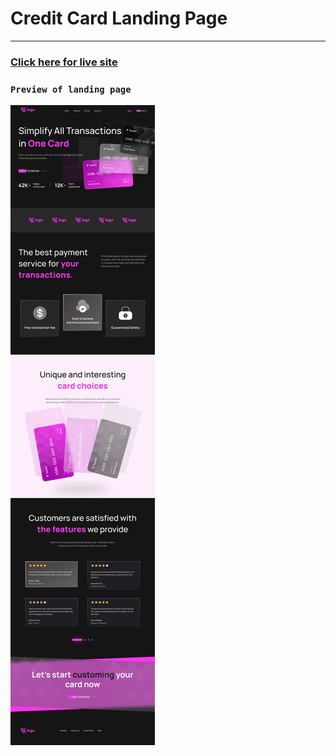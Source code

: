 # Credit Card Landing Page

---

### [Click here for live site ](https://mcredit-card.netlify.app/)

### `Preview of landing page `

![](./Credit%20card%20landing%20page.png)
